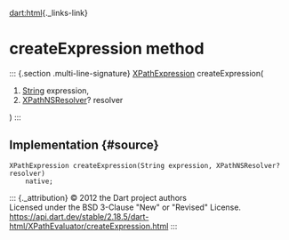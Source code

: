[dart:html](../../dart-html/dart-html-library){._links-link}

createExpression method
=======================

::: {.section .multi-line-signature}
[XPathExpression](../xpathexpression-class) createExpression(

1.  [String](../../dart-core/string-class) expression,
2.  [XPathNSResolver](../xpathnsresolver-class)? resolver

)
:::

Implementation {#source}
--------------

``` {.language-dart data-language="dart"}
XPathExpression createExpression(String expression, XPathNSResolver? resolver)
    native;
```

::: {._attribution}
© 2012 the Dart project authors\
Licensed under the BSD 3-Clause \"New\" or \"Revised\" License.\
<https://api.dart.dev/stable/2.18.5/dart-html/XPathEvaluator/createExpression.html>
:::
